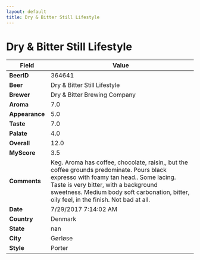 ```yaml
---
layout: default
title: Dry & Bitter Still Lifestyle
---
```


# Dry & Bitter Still Lifestyle

| Field         | Value     |
|---------------|-----------|
| **BeerID** | 364641 |
| **Beer** | Dry & Bitter Still Lifestyle |
| **Brewer** | Dry & Bitter Brewing Company |
| **Aroma** | 7.0 |
| **Appearance** | 5.0 |
| **Taste** | 7.0 |
| **Palate** | 4.0 |
| **Overall** | 12.0 |
| **MyScore** | 3.5 |
| **Comments** | Keg. Aroma has coffee, chocolate, raisin,, but the coffee grounds predominate. Pours black expresso with foamy tan head.. Some lacing. Taste is very bitter, with a background sweetness. Medium body soft carbonation, bitter, oily feel, in the finish. Not bad at all. |
| **Date** | 7/29/2017 7:14:02 AM |
| **Country** | Denmark |
| **State** | nan |
| **City** | Gørløse |
| **Style** | Porter |
